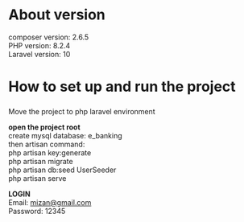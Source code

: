 # About version 
composer version: 2.6.5 <br>
PHP version: 8.2.4 <br>
Laravel version: 10 <br>

# How to set up and run the project <h5>
Move the project to php laravel environment<br>

<b> open the project root</b> <br>
create mysql database: e_banking <br>
then artisan command: <br>
php artisan key:generate <br>
php artisan migrate <br>
php artisan db:seed UserSeeder <br>
php artisan serve <br>

<b> LOGIN</b> <br>
Email: mizan@gmail.com <br>
Password: 12345 <br>
